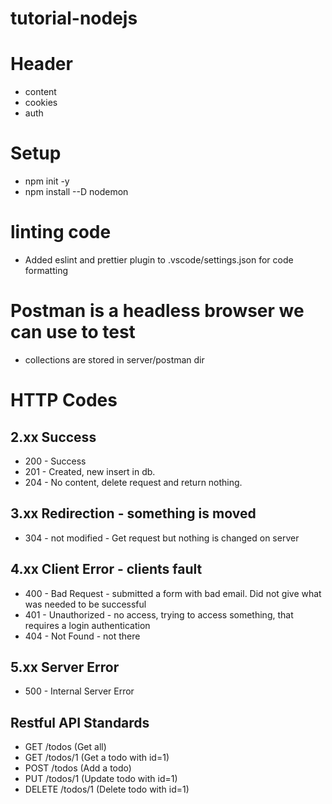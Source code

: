 # tutorial-nodejs

# Header

- content
- cookies
- auth

# Setup

- npm init -y
- npm install --D nodemon

# linting code

- Added eslint and prettier plugin to .vscode/settings.json for code formatting

# Postman is a headless browser we can use to test

- collections are stored in server/postman dir

# HTTP Codes

## 2.xx Success

- 200 - Success
- 201 - Created, new insert in db.
- 204 - No content, delete request and return nothing.

## 3.xx Redirection - something is moved

- 304 - not modified - Get request but nothing is changed on server

## 4.xx Client Error - clients fault

- 400 - Bad Request - submitted a form with bad email. Did not give what was needed to be successful
- 401 - Unauthorized - no access, trying to access something, that requires a login authentication
- 404 - Not Found - not there

## 5.xx Server Error

- 500 - Internal Server Error

## Restful API Standards

- GET /todos (Get all)
- GET /todos/1 (Get a todo with id=1)
- POST /todos (Add a todo)
- PUT /todos/1 (Update todo with id=1)
- DELETE /todos/1 (Delete todo with id=1)
